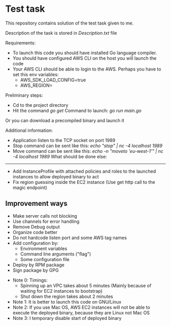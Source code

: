 Test task
=========

This repository contains solution of the test task given to me.

Description of the task is stored in _Description.txt_ file

Requirements:
* To launch this code you should have installed Go language compiler.
* You should have configured AWS CLI on the host you will launch the code
* Your AWS CLI should be able to login to the AWS. Perhaps you have to set this env variables:
    - AWS_SDK_LOAD_CONFIG=true
    - AWS_REGION=<region-name>

Preliminary steps:
 - Cd to the project directory
 - Hit the command _go get_
Command to launch: _go run main.go_

Or you can download a precompiled binary and launch it

Additional information:
 - Application listen to the TCP socket on port 1989
 - Stop command can be sent like this: _echo   "stop" | nc -4 localhost 1989_
 - Move command can be sent like this: _echo  -n "moveto 'eu-west-1'" | nc -4 localhost 1989_
What should be done else:
-------------------------
 - Add InstanceProfile with attached policies and roles
   to the launched instances to allow deployed binary to act
 - Fix region guessing inside the EC2 instance (Use get http call to the magic endpoint)


Improvement ways
----------------
 - Make server calls not blocking
 - Use channels for error handling
 - Remove Debug output
 - Organize code better
 - Do not hardcode listen port and some AWS tag names
 - Add configuration by:
    - Environment variables
    - Command line arguments ("flag")
    - Some configuration file
 - Deploy by RPM package
 - Sign package by GPG


 * Note 0: Timings:
    - Spinning up an VPC takes about 5 minutes (Mainly because of waiting for EC2 instances to bootstrap)
    - Shut down the region takes about 2 minutes
 * Note 1: It is better to launch this code on GNU/Linux
 * Note 2: If you use Mac OS, AWS EC2 instances will not be able to execute the deployed binary, because they are Linux not Mac OS
 * Note 3: I temporary disable start of deployed binary
